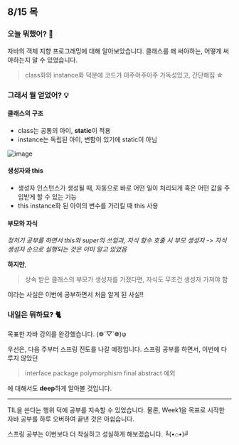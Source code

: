 ## 8/15 목

### 오늘 뭐했어? :thought_balloon:
자바의 객체 지향 프로그래밍에 대해 알아보았습니다.
클래스를 왜 써야하는, 어떻게 써야하는지 알 수 있었습니다.

> class화와 instance화 덕분에 코드가 아주아주아주 가독성있고, 간단해짐 ☆

### 그래서 뭘 얻었어? :bulb:
#### 클래스의 구조
- class는 공통의 아이, **static**이 적용
- instance는 독립된 아이, 변함이 있기에 static이 아님 

![image](./class_structure.png)

#### 생성자와 this
- 생성자
인스턴스가 생성될 때, 자동으로 바로 어떤 일이 처리되게 혹은 어떤 값을 주입받게 할 수 있는 기능 
- this
instance화 된 아이의 변수를 가리킬 때 this 사용 

#### 부모와 자식
_정처기 공부를 하면서 this와 super의 쓰임과, 자식 함수 호출 시 부모 생성자 -> 자식 생성자 순으로 실행되는 것은 이미 알고 있었음_

**하지만**,
> 상속 받은 클래스의 부모가 생성자를 가졌다면, 자식도 무조건 생성자 가져야 함 

이라는 사실은 이번에 공부하면서 처음 알게 된 사실!! 

### 내일은 뭐하묘? :cat2:
목표한 자바 강의를 완강했습니다. (❁´▽`❁)φ

우선은, 다음 주부터 스프링 진도를 나갈 예정입니다.
스프링 공부를 하면서, 이번에 다루지 않았던 
> interface package polymorphism final abstract 예외

에 대해서도 **deep**하게 알아볼 것입니다.

---

TIL을 쓴다는 행위 덕에 공부를 지속할 수 있었습니다.
물론, Week1을 목표로 시작한 자바 공부를 하루 오버하여 끝낸 것은 아쉽습니다.

스프링 공부는 이번보다 더 착실하고 성실하게 해보겠습니다. ╚(•⌂•)╝